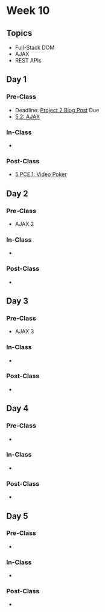 # Week 10

## Topics

* Full-Stack DOM
* AJAX
* REST APIs



## Day 1

### Pre-Class

* Deadline: [Project 2 Blog Post](../../projects/project-2-server-side-app.md#technical-blog-post) Due
* [5.2: AJAX](../../5-full-stack/5.2-ajax.md)

### In-Class

* 
### Post-Class

* [5.PCE.1: Video Poker](../../5-full-stack/5.pce-post-class-exercises/5.pce.1-video-poker.md)

## Day 2

### Pre-Class

* AJAX 2

### In-Class

* 
### Post-Class

* 
## Day 3

### Pre-Class

* AJAX 3

### In-Class

* 
### Post-Class

* 
## Day 4

### Pre-Class

* 
### In-Class

* 
### Post-Class

* 
## Day 5

### Pre-Class

* 
### In-Class

* 
### Post-Class

* 
